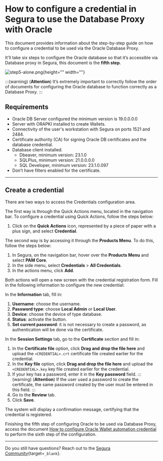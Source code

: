 # How to configure a credential in Segura to use the Database Proxy with Oracle

This document provides information about the step-by-step guide on how to configure a credential to be used via the Oracle Database Proxy.

It'll take six steps to configure the Oracle database so that it’s accessible via Database proxy in Segura, this document is the **fifth step**.

![step5-alone.png](https://cdn.document360.io/5a1d58df-64ce-42a2-8b23-688477d32f33/Images/Documentation/step5-alone.png){height="" width=""}

:::(warning) (**Attention**)
It’s extremely important to correctly follow the order of documents for configuring the Oracle database to function correctly as a Database Proxy.
:::

## Requirements

* Oracle DB Server configured the minimum version is 19.0.0.0.0
* Server with ORAPKI installed to create Wallets.
* Connectivity of the user's workstation with Segura on ports 1521 and 2484.
* Certificate authority  (CA) for signing Oracle DB certificates and the database credential.
* Database client installed.
    * Dbeaver, minimum version: 23.1.0
    * SQLPlus, minimum version: 21.0.0.0.0
    * SQL Developer, minimum version: 23.1.0.097
* Don’t have filters enabled for the certificate.

---
## Create a credential
There are two ways to access the Credentials configuration area.

The first way is through the Quick Actions menu, located in the navigation bar. To configure a credential using Quick Actions, follow the steps below:

1. Click on the **Quick Actions** icon, represented by a piece of paper with a plus sign, and select **Credential**.

The second way is by accessing it through the **Products Menu**. To do this, follow the steps below:

1. In Segura, on the navigation bar, hover over the **Products Menu** and select **PAM Core**.
2. In the side menu, select **Credentials** > **All Credentials**.
3. In the actions menu, click **Add**.

Both actions will open a new screen with the credential registration form. Fill in the following information to configure the new credential:

In the **Information** tab, fill in:
1. **Username**: choose the username.
2. **Password type**: choose **Local Admin** or **Local User**.
3. **Device**: choose the device of type database.
4. **Status**: activate the button.
5. **Set current password**: it is not necessary to create a password, as authentication will be done via the certificate.

In the **Session Settings** tab, go to the **Certificate** section and fill in:
1. In the **Certificate file** option, click **Drag and drop the file here** and upload the `<CREDENTIAL>.crt` certificate file created earlier for the credential.
2. In the **Key file** option, click **Drag and drop the file here** and upload the `<CREDENTIAL>.key` key file created earlier for the credential.
3. If your key has a password, enter it in the **Key password** field. 
    :::(warning) (**Attention**)
    If the user used a password to create the certificate, the same password created by the user must be entered in this field.
    :::
4. Go to the **Review** tab.
5. Click **Save**.

The system will display a confirmation message, certifying that the credential is registered.


Finishing the fifth step of configuring Oracle to be used via Database Proxy, access the document [How to configure Oracle Wallet automation credential](/v4/docs/pam-sessions-how-to-configure-oracle-wallet-automation-credential) to perform the sixth step of the configuration.

---
Do you still have questions? Reach out to the [Segura Community](https://community.Segura.io/){target=`_blank`}.